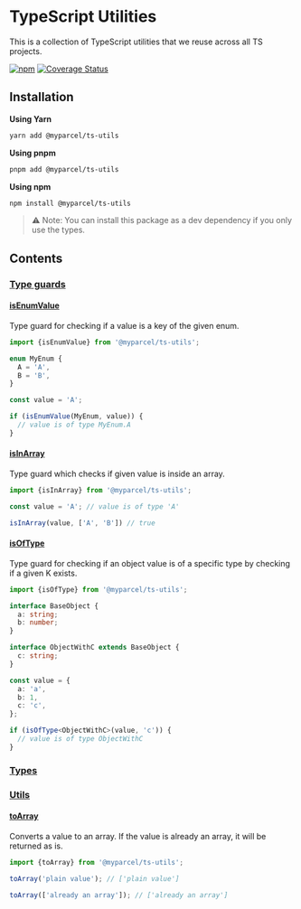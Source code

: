 # TypeScript Utilities

This is a collection of TypeScript utilities that we reuse across all TS projects.

[![npm](https://img.shields.io/npm/v/@myparcel/ts-utils?labelColor=27272A&logoColor=FFFFFF&style=for-the-badge&color=CC3534&logo=npm)](https://www.npmjs.com/package/@myparcel/ts-utils/)
[![Coverage Status](https://img.shields.io/codecov/c/github/myparcelnl/ts-utils?logo=codecov&style=for-the-badge)](https://codecov.io/gh/myparcelnl/ts-utils)

## Installation

**Using Yarn**

```bash
yarn add @myparcel/ts-utils
```

**Using pnpm**

```bash
pnpm add @myparcel/ts-utils
```

**Using npm**

```bash
npm install @myparcel/ts-utils
```

> ⚠️ Note: You can install this package as a dev dependency if you only use the types.

## Contents

### [Type guards](src/type-guards)

#### [isEnumValue](src/type-guards/isEnumValue.ts)

Type guard for checking if a value is a key of the given enum.

```ts
import {isEnumValue} from '@myparcel/ts-utils';

enum MyEnum {
  A = 'A',
  B = 'B',
}

const value = 'A';

if (isEnumValue(MyEnum, value)) {
  // value is of type MyEnum.A
}
```

#### [isInArray](src/type-guards/isInArray.ts)

Type guard which checks if given value is inside an array.

```ts
import {isInArray} from '@myparcel/ts-utils';

const value = 'A'; // value is of type 'A'

isInArray(value, ['A', 'B']) // true
```

#### [isOfType](src/type-guards/isOfType.ts)

Type guard for checking if an object value is of a specific type by checking if a given K exists.

```ts
import {isOfType} from '@myparcel/ts-utils';

interface BaseObject {
  a: string;
  b: number;
}

interface ObjectWithC extends BaseObject {
  c: string;
}

const value = {
  a: 'a',
  b: 1,
  c: 'c',
};

if (isOfType<ObjectWithC>(value, 'c')) {
  // value is of type ObjectWithC
}
```

### [Types](src/types)

### [Utils](src/utils)

#### [toArray](src/utils/toArray.ts)

Converts a value to an array. If the value is already an array, it will be returned as is.

```ts
import {toArray} from '@myparcel/ts-utils';

toArray('plain value'); // ['plain value']

toArray(['already an array']); // ['already an array']
```

